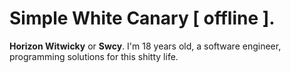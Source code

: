 # Simple White Canary [ offline ].
**Horizon Witwicky** or **Swcy**. I'm 18 years old, a software engineer, programming solutions for this shitty life.
